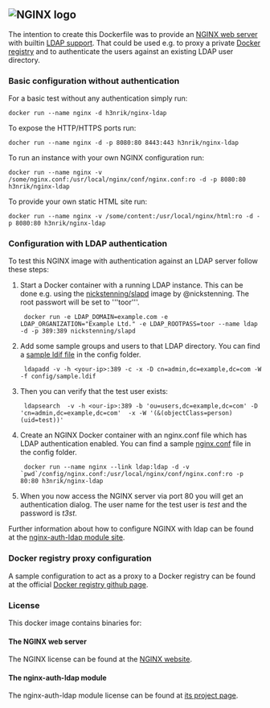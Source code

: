 ## ![NGINX logo](https://raw.github.com/g17/nginx-ldap/master/images/NginxLogo.gif)

The intention to create this Dockerfile was to provide an [NGINX web server](https://github.com/nginx/nginx) with builtin [LDAP support](https://github.com/kvspb/nginx-auth-ldap). That could be used e.g. to proxy a private [Docker registry](https://github.com/docker/docker-registry) and to authenticate the users against an existing LDAP user directory.

### Basic configuration without authentication
For a basic test without any authentication simply run:


	docker run --name nginx -d h3nrik/nginx-ldap


To expose the HTTP/HTTPS ports run:


	docher run --name nginx -d -p 8080:80 8443:443 h3nrik/nginx-ldap


To run an instance with your own NGINX configuration run:


	docker run --name nginx -v /some/nginx.conf:/usr/local/nginx/conf/nginx.conf:ro -d -p 8080:80 h3nrik/nginx-ldap


To provide your own static HTML site run:


	docker run --name nginx -v /some/content:/usr/local/nginx/html:ro -d -p 8080:80 h3nrik/nginx-ldap


### Configuration with LDAP authentication

To test this NGINX image with authentication against an LDAP server follow these steps:

1. Start a Docker container with a running LDAP instance. This can be done e.g. using the [nickstenning/slapd](https://registry.hub.docker.com/u/nickstenning/slapd/) image by @nickstenning. The root passwort will be set to '''toor'''.


		docker run -e LDAP_DOMAIN=example.com -e LDAP_ORGANIZATION="Example Ltd." -e LDAP_ROOTPASS=toor --name ldap -d -p 389:389 nickstenning/slapd


2. Add some sample groups and users to that LDAP directory. You can find a [sample ldif file](/config/sample.ldif) in the config folder.


		ldapadd -v -h <your-ip>:389 -c -x -D cn=admin,dc=example,dc=com -W -f config/sample.ldif


3. Then you can verify that the test user exists:


		ldapsearch  -v -h <our-ip>:389 -b 'ou=users,dc=example,dc=com' -D 'cn=admin,dc=example,dc=com'  -x -W '(&(objectClass=person)(uid=test))'


4. Create an NGINX Docker container with an nginx.conf file which has LDAP authentication enabled. You can find a sample [nginx.conf](/config/nginx.conf) file in the config folder.

 
		docker run --name nginx --link ldap:ldap -d -v `pwd`/config/nginx.conf:/usr/local/nginx/conf/nginx.conf:ro -p 80:80 h3nrik/nginx-ldap


5. When you now access the NGINX server via port 80 you will get an authentication dialog. The user name for the test user is *test* and the password is *t3st*.

Further information about how to configure NGINX with ldap can be found at the [nginx-auth-ldap module site](https://github.com/kvspb/nginx-auth-ldap).

### Docker registry proxy configuration

A sample configuration to act as a proxy to a Docker registry can be found at the official [Docker registry github page](https://github.com/docker/docker-registry/blob/master/contrib/nginx/nginx_1-3-9.conf).

### License

This docker image contains binaries for:

#### The NGINX web server

The NGINX license can be found at the [NGINX website](http://nginx.org/LICENSE).

#### The nginx-auth-ldap module

The nginx-auth-ldap module license can be found at [its project page](https://github.com/kvspb/nginx-auth-ldap/blob/master/LICENSE).
